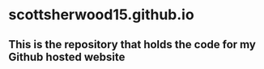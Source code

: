 # scottsherwood15.github.io
## This is the repository that holds the code for my Github hosted website
